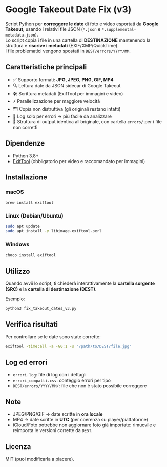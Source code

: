 # Google Takeout Date Fix (v3)

Script Python per **correggere le date** di foto e video esportati da **Google Takeout**, usando i relativi file JSON (`*.json` e `*.supplemental-metadata.json`).  
Lo script copia i file in una cartella di **DESTINAZIONE** mantenendo la struttura e **riscrive i metadati** (EXIF/XMP/QuickTime).  
I file problematici vengono spostati in `DEST/errors/YYYY/MM`.

## Caratteristiche principali
- ✅ Supporto formati: **JPG, JPEG, PNG, GIF, MP4**
- 🔍 Lettura date da JSON sidecar di Google Takeout
- 🛠️ Scrittura metadati (ExifTool per immagini e video)
- ⚡ Parallelizzazione per maggiore velocità
- 🗂️ Copia non distruttiva (gli originali restano intatti)
- 🧾 Log solo per errori → più facile da analizzare
- 📁 Struttura di output identica all’originale, con cartella `errors/` per i file non corretti

## Dipendenze
- Python 3.8+
- [ExifTool](https://exiftool.org/) (obbligatorio per video e raccomandato per immagini)

## Installazione

### macOS
```bash
brew install exiftool
```

### Linux (Debian/Ubuntu)
```bash
sudo apt update
sudo apt install -y libimage-exiftool-perl
```

### Windows
```powershell
choco install exiftool
```

## Utilizzo
Quando avvii lo script, ti chiederà interattivamente la **cartella sorgente (SRC)** e la **cartella di destinazione (DEST)**.

Esempio:
```bash
python3 fix_takeout_dates_v3.py
```

## Verifica risultati
Per controllare se le date sono state corrette:
```bash
exiftool -time:all -a -G0:1 -s "/path/to/DEST/file.jpg"
```

## Log ed errori
- `errori.log`: file di log con i dettagli
- `errori_compatti.csv`: conteggio errori per tipo
- `DEST/errors/YYYY/MM/`: file che non è stato possibile correggere

## Note
- JPEG/PNG/GIF → date scritte in **ora locale**  
- MP4 → date scritte in **UTC** (per coerenza su player/piattaforme)
- iCloud/Foto potrebbe non aggiornare foto già importate: rimuovile e reimporta le versioni corrette da `DEST`.

## Licenza
MIT (puoi modificarla a piacere).
